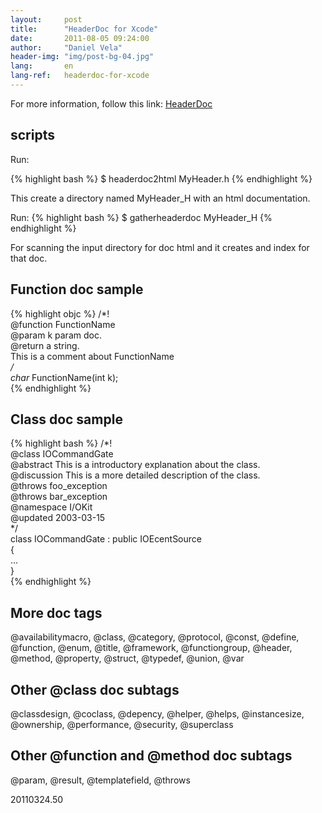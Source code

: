```yaml
---
layout:     post
title:      "HeaderDoc for Xcode"
date:       2011-08-05 09:24:00
author:     "Daniel Vela"
header-img: "img/post-bg-04.jpg"
lang:       en
lang-ref:   headerdoc-for-xcode
---
```


For more information, follow this link: [HeaderDoc](http://developer.apple.com/library/mac/#documentation/DeveloperTools/Conceptual/HeaderDoc/intro/intro.html)

## scripts

Run:

{% highlight bash %}
$ headerdoc2html MyHeader.h
{% endhighlight %}

This create a directory named MyHeader_H with an html documentation.

Run:
{% highlight bash %}
$ gatherheaderdoc MyHeader_H
{% endhighlight %}

For scanning the input directory for doc html and it creates and index for that doc.

## Function doc sample

{% highlight objc %}
/*!  
    @function FunctionName  
    @param k param doc.  
    @return a string.  
    This is a comment about FunctionName  
*/  
char* FunctionName(int k);  
{% endhighlight %}

## Class doc sample

{% highlight bash %}
/*!  
    @class IOCommandGate  
    @abstract This is a introductory explanation about the class.  
    @discussion This is a more detailed description of the class.  
    @throws foo_exception  
    @throws bar_exception  
    @namespace I/OKit  
    @updated 2003-03-15  
*/  
class IOCommandGate : public IOEcentSource  
{  
...  
}  
{% endhighlight %}

## More doc tags

@availabilitymacro, @class, @category, @protocol, @const, @define, @function, @enum, @title, @framework, @functiongroup, @header, @method, @property, @struct, @typedef, @union, @var

## Other @class doc subtags

@classdesign, @coclass, @depency, @helper, @helps, @instancesize, @ownership, @performance, @security, @superclass

## Other @function and @method doc subtags

@param, @result, @templatefield, @throws

20110324.50

